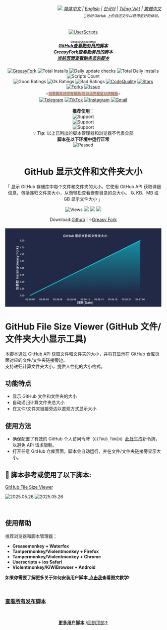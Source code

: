 <a id="top"></a>

<!--NAVIGATION-->
<div align="right">
    <h6>
        <picture>
            <source type="image/svg+xml" media="(prefers-color-scheme: dark)"
                srcset="https://assets.aiwebextensions.com/images/icons/earth/white/icon32.svg">
            <img height=14
                src="https://assets.aiwebextensions.com/images/icons/earth/black/icon32.svg">
        </picture>
        <a href="https://github.com/ChinaGodMan/UserScripts/blob/main/github-file-size-viewer/README.md">简体中文</a> |
        <a href="https://github.com/ChinaGodMan/UserScripts/blob/main/github-file-size-viewer/README_en.md">English</a> |
        <a href="https://github.com/ChinaGodMan/UserScripts/blob/main/github-file-size-viewer/README_ko.md">한국어</a> |
        <a href="https://github.com/ChinaGodMan/UserScripts/blob/main/github-file-size-viewer/README_vi.md">Tiếng Việt</a> |
        <a href="https://github.com/ChinaGodMan/UserScripts/blob/main/github-file-size-viewer/README_zh-TW.md">繁體中文</a>
    <br>
    <em><sub>👆️访问 GitHub 上的自述文件以获得更好的体验。</sub></em>
    </h6>
</div>

<!--NAVIGATION-END-->
<!--SHIELDS-->
<center><div align="center"><a href="https://github.com/ChinaGodMan" target="_blank">
    <img height="96px" width="96px" src="https://avatars.githubusercontent.com/u/96548841?v=4" alt="UserScripts"></a>
<h5><a href="https://github.com/ChinaGodMan/UserScripts/tree/main/docs/#-%E8%84%9A%E6%9C%AC%E5%88%97%E8%A1%A8" target="_blank"><ruby>GitHub查看勤务员的脚本<rt>Github:@ChinaGodMan</rt></ruby></a><br><a href="https://greasyfork.org/zh-CN/scripts?by=1169082&sort=created" target="_blank">GreasyFork查看勤务员的脚本</a><br><a href="#:~:text=查看所有发布脚本">当前页面查看勤务员的脚本</a></h5>
<a href="https://greasyfork.org/users/1169082-%E4%BA%BA%E6%B0%91%E7%9A%84%E5%8B%A4%E5%8A%A1%E5%91%98?per_page=200" target="_blank"><img src="https://img.shields.io/static/v1?label=%20&message=GreasyFork&logo=greasyfork&logoColor=white&labelColor=%23670000&color=%23670000&style=for-the-badge" alt="GreasyFork"></a>
<img src="https://img.shields.io/badge/dynamic/json?&label=%E6%89%80%E6%9C%89%E8%84%9A%E6%9C%AC%E6%80%BB%E5%AE%89%E8%A3%85%E6%95%B0&query=$.totalInstalls&logo=greasyfork&logoColor=white&labelColor=%23670000&color=blue&style=for-the-badge&url=https://github.com/ChinaGodMan/UserScriptsHistory/raw/main/total_installs.json" alt="Total Installs">
<img src="https://img.shields.io/badge/dynamic/json?&label=%E8%84%9A%E6%9C%AC%E6%AF%8F%E6%97%A5%E4%BD%BF%E7%94%A8%E6%AC%A1%E6%95%B0&query=$.total&logo=greasyfork&logoColor=white&labelColor=%23670000&color=186f83&style=for-the-badge&url=https://github.com/ChinaGodMan/UserScriptsHistory/raw/main/daily_update_checks.json" alt="Daily update checks">
<img src="https://img.shields.io/badge/dynamic/json?&label=%E4%BB%8A%E6%97%A5%E6%89%80%E6%9C%89%E8%84%9A%E6%9C%AC%E5%AE%89%E8%A3%85%E6%95%B0&query=$.totalDailyInstalls&logo=greasyfork&logoColor=white&labelColor=%23670000&color=blue&style=for-the-badge&url=https://github.com/ChinaGodMan/UserScriptsHistory/raw/main/total_installs.json" alt="Total Daily Installs">
<img src="https://img.shields.io/badge/dynamic/json?&label=%E8%84%9A%E6%9C%AC%E6%95%B0%E9%87%8F&query=$.numScripts&logo=greasyfork&logoColor=white&labelColor=%23670000&color=blue&style=for-the-badge&url=https://github.com/ChinaGodMan/UserScriptsHistory/raw/main/total_installs.json" alt="Scripts Count"><br>
<img src="https://img.shields.io/badge/dynamic/json?&label=%E6%89%80%E6%9C%89%E5%A5%BD%E8%AF%84&query=$.totalGoodRatings&logo=greasyfork&logoColor=white&labelColor=%23670000&color=4CAF50&style=for-the-badge&url=https://github.com/ChinaGodMan/UserScriptsHistory/raw/main/total_installs.json" alt="Good Ratings">
<img src="https://img.shields.io/badge/dynamic/json?&label=%E6%89%80%E6%9C%89%E4%B8%80%E8%88%AC&query=$.totalOkRatings&logo=greasyfork&logoColor=white&labelColor=%23670000&color=FF9800&style=for-the-badge&url=https://github.com/ChinaGodMan/UserScriptsHistory/raw/main/total_installs.json" alt="Ok Ratings">
<img src="https://img.shields.io/badge/dynamic/json?label=%E6%89%80%E6%9C%89%E5%B7%AE%E8%AF%84&query=$.totalBadRatings&logo=greasyfork&logoColor=white&labelColor=%23670000&color=F44336&style=for-the-badge&url=https://github.com/ChinaGodMan/UserScriptsHistory/raw/main/total_installs.json" alt="Bad Ratings">
<a href="https://www.codefactor.io/repository/github/ChinaGodMan/UserScripts" target="_blank"><img src="https://img.shields.io/codefactor/grade/github/ChinaGodMan/UserScripts?label=%E4%BB%A3%E7%A0%81%E8%B4%A8%E9%87%8F&logo=codefactor&logoColor=white&labelColor=464646&color=b5fc7b&style=for-the-badge" alt="CodeQuality"></a>
<a href="https://github.com/ChinaGodMan/UserScripts" target="_blank"><img src="https://img.shields.io/github/stars/ChinaGodMan/UserScripts?label=%E6%98%9F%E6%A0%87&logo=github&logoColor=white&labelColor=black&color=FF69B4&style=for-the-badge" alt="Stars"></a>
<a href="https://github.com/ChinaGodMan/UserScripts" target="_blank"><img src="https://img.shields.io/github/forks/ChinaGodMan/UserScripts?label=%E5%A4%8D%E5%88%BB&logo=github&logoColor=white&labelColor=black&color=grey&style=for-the-badge" alt="Forks"></a>
<a href="https://github.com/ChinaGodMan/UserScripts/issues" target="_blank"><img src="https://img.shields.io/github/issues/ChinaGodMan/UserScripts?label=%E9%97%AE%E9%A2%98&logo=github&logoColor=white&labelColor=black&style=for-the-badge" alt="Issue"></a>
<center><div align="center"><sub>⭐<a href="https://github.com/ChinaGodMan/UserScripts" target="_blank" style="color: #556B2F; background-color: pink;">如果脚本对你有帮助,可以点亮星星以资鼓励</a>⭐</sub></div><a href="https://t.me/qinwuyuan"><img src="https://img.shields.io/static/v1?label=%20&message=telegram&logo=telegram&logoColor=white&labelColor=%230088CC&color=%230088CC&style=for-the-badge" alt="Telegram"></a>
<a href="https://www.tiktok.com/@qinwuyuan"><img src="https://img.shields.io/static/v1?label=%20&message=tiktok&logo=tiktok&logoColor=%23EE1D52&labelColor=%23010101&color=%23EE1D52&style=for-the-badge" alt="TikTok"></a>
<a href="https://www.instagram.com/nide9448/"><img src="https://img.shields.io/static/v1?label=%20&message=instagram&logo=instagram&logoColor=white&labelColor=%23E1306C&color=%23E1306C&style=for-the-badge" alt="Instagram"></a>
<a href="mailto:china.qinwuyuan@gmail.com"><img src="https://img.shields.io/static/v1?label=%20&message=gmail&logo=gmail&logoColor=white&labelColor=%23D93025&color=%23D93025&style=for-the-badge" alt="Gmail"></a>
</center>
</div></center>
<img height=6px width="100%" src="https://media.chatgptautorefresh.com/images/separators/gradient-aqua.png?latest">
<center><div align="center">
    <strong>推荐使用：</strong><br>
<img src="https://img.shields.io/badge/%E6%93%8D%E4%BD%9C%E7%B3%BB%E7%BB%9F-🪟%20Windows%20%7C%20🍎%20Mac%20%7C%20🐧%20Linux%20%7C%20🤖%20Android-blueviolet.svg?style=for-the-badge" alt="Support"><br>
<img src="https://img.shields.io/badge/%E6%8E%A8%E8%8D%90%E6%B5%8F%E8%A7%88%E5%99%A8-%20Google%20Chrome%20%7C%20%20Microsoft%20Edge%20%7C%20%20FireFox%20%7C%20%20Kiwi-blueviolet.svg?style=for-the-badge" alt="Support"><br>
<img src="https://img.shields.io/badge/%E8%84%9A%E6%9C%AC%E7%AE%A1%E7%90%86%E5%99%A8-%20Violentmonkey%20%7C%20%20Tampermonkey%20%7C%20%20ScriptCat%20%7C%20%20OrangeMonkey%20%7C%20STAY-blueviolet.svg?style=for-the-badge" alt="Support"><br>
💡 <strong>Tip:</strong> 以上已列出的脚本管理器和浏览器不代表全部<br>
    <strong>脚本在以下环境中运行正常</strong><br>
    <img src="https://img.shields.io/badge/dynamic/json?&label=Passed&query=$.passed&logo=googlechrome&logoColor=white&labelColor=%23007aff&color=4CAF50&style=for-the-badge&url=https://github.com/ChinaGodMan/UserScripts/raw/main/docs/passed.json" alt="Passed"><br>
    <img height=6px width="100%" src="https://media.chatgptautorefresh.com/images/separators/gradient-aqua.png?latest">
</div></center>

<!--SHIELDS-END-->
<!--HISTORY-->
<center><div align="center">
    <h1>GitHub 显示文件和文件夹大小</h1>
    <p>「 显示 GitHub 存储库中每个文件和文件夹的大小。它使用 GitHub API 获取详细信息，包括递归文件夹大小，从而轻松查看嵌套目录的总大小。 以 KB、MB 或 GB 显示文件大小 」</p>
    <img src="https://views.whatilearened.today/views/github/537310/hmjz100.svg" alt="Views">
    <img src="https://img.shields.io/github/size/ChinaGodMan/UserScripts/github-file-size-viewer/github-file-size-viewer.user.js?color=%23990000">
    <img src="https://img.shields.io/greasyfork/dt/537310?logo=greasyfork&logoColor=white&labelColor=%23670000&color=blue&label=%E7%94%A8%E6%88%B7%E6%95%B0%E9%87%8F">
    <img src="https://img.shields.io/badge/dynamic/json?&label=%E6%AF%8F%E6%97%A5%E6%A3%80%E6%9F%A5%E6%9B%B4%E6%96%B0%E6%AC%A1%E6%95%B0&query=$.537310&logo=greasyfork&logoColor=white&labelColor=%23670000&color=blue&url=https://github.com/ChinaGodMan/UserScriptsHistory/raw/main/daily_update_checks.json">
    <p>Download:<a href="https://github.com/ChinaGodMan/UserScripts/tree/main/github-file-size-viewer">Github</a> | ⭐<a
            href="https://greasyfork.org/scripts/537310">Greasy
            Fork</a></p>
    <img src="https://raw.githubusercontent.com/ChinaGodMan/UserScriptsHistory/main/stats/537310.png">
</div></center>

<!--HISTORY-END-->
<!--TEXT-->

# GitHub File Size Viewer (GitHub 文件/文件夹大小显示工具)

本脚本通过 GitHub API 获取文件和文件夹的大小，并将其显示在 GitHub 仓库页面对应的文件/文件夹链接旁边。  
支持递归计算文件夹大小，提供人性化的大小格式。

## 功能特点

-   显示 GitHub 文件和文件夹的大小
-   自动递归计算文件夹总大小
-   在文件/文件夹链接旁边以直观方式显示大小

## 使用方法

-   确保配置了有效的 GitHub 个人访问令牌（`GITHUB_TOKEN`）[此处](https://github.com/settings/tokens/new?description=GitHub%20File%20Size%20Viewer&scopes=repo)生成新令牌，以避免 API 请求限制。
-   打开任意 GitHub 仓库页面，脚本会自动运行，并在文件/文件夹链接旁显示大小。

<!--AUTHORS-->
## 💖 脚本参考或使用了以下脚本:
[GitHub File Size Viewer](https://chromewebstore.google.com/detail/github-file-size-viewer/hhelonbocpiichcjmdgfgfeiangchefh)
<!--AUTHORS-END-->
<!--SCREENSHOT-->
![2025.05.26](https://s2.loli.net/2025/05/26/Awn71VdN3ZgHftK.png)
![2025.05.26](https://s2.loli.net/2025/05/26/ou6nK5kidqFNHhe.png)
<!--SCREENSHOT-END-->
<!--TEXT-END-->

<!--RELATED-->
<!--RELATED-END-->
<!--HELP-->
<img height=6px width="100%" src="https://media.chatgptautorefresh.com/images/separators/gradient-aqua.png?latest">

## 使用帮助

推荐浏览器和脚本管理器：

-   **Greasemonkey + Waterfox**
-   **Tampermonkey/Violentmonkey + Firefox**
-   **Tampermonkey/Violentmonkey + Chrome**
-   **Userscripts + ios Safari**
-   **Violentmonkey/KiWiBrowser + Android**

**如果你需要了解更多关于如何安装用户脚本,[点击我](https://github.com/ChinaGodMan/UserScripts/blob/main/docs/help/#readme)查看图文教学!**

<img height="6px" width="100%" src="https://media.chatgptautorefresh.com/images/separators/gradient-aqua.png?latest">

### [查看所有发布脚本](https://github.com/ChinaGodMan/UserScripts/tree/main/docs/#-%E8%84%9A%E6%9C%AC%E5%88%97%E8%A1%A8)

<!--HELP-END-->
<!--FOOTER-->

<img height="6px" width="100%" src="https://media.chatgptautorefresh.com/images/separators/gradient-aqua.png?latest">
<center><div align="center"><p><a href="https://github.com/ChinaGodMan/UserScripts#readme"><strong>更多用户脚本</strong></a> /<a href="#top">回到顶部↑</a></p></div></center>

<!--FOOTER--END-->
